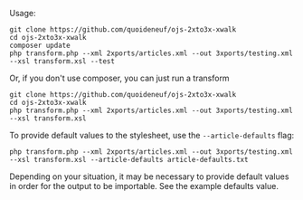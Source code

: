 Usage:

```
git clone https://github.com/quoideneuf/ojs-2xto3x-xwalk
cd ojs-2xto3x-xwalk
composer update
php transform.php --xml 2xports/articles.xml --out 3xports/testing.xml --xsl transform.xsl --test
```

Or, if you don't use composer, you can just run a transform

```
git clone https://github.com/quoideneuf/ojs-2xto3x-xwalk
cd ojs-2xto3x-xwalk
php transform.php --xml 2xports/articles.xml --out 3xports/testing.xml --xsl transform.xsl
```

To provide default values to the stylesheet, use the `--article-defaults` flag:

```
php transform.php --xml 2xports/articles.xml --out 3xports/testing.xml --xsl transform.xsl --article-defaults article-defaults.txt
```

Depending on your situation, it may be necessary to provide default values in order for the output to be importable. See the example defaults value.
